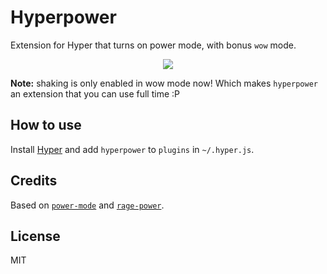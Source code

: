 
# Hyperpower

Extension for Hyper that turns on power mode, with bonus `wow` mode.
<p align="center">
<img src="https://cloud.githubusercontent.com/assets/13041/16820268/13c9bfe6-4905-11e6-8fe4-baf8fc8d9293.gif"/>
</p>

**Note:** shaking is only enabled in wow mode now! Which makes `hyperpower` an extension that you can use full time :P

## How to use

Install [Hyper](https://hyper.is) and add `hyperpower`
to `plugins` in `~/.hyper.js`.

## Credits

Based on [`power-mode`](https://atom.io/packages/power-mode) and
[`rage-power`](https://github.com/itszero/rage-power).

## License

MIT

